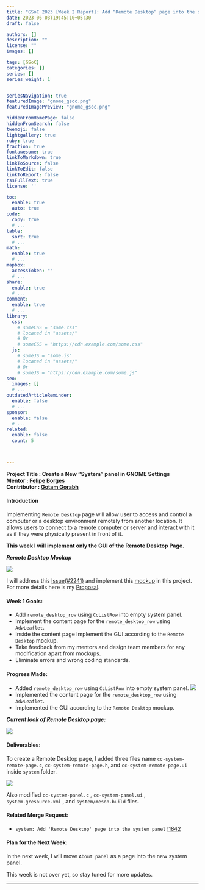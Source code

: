 ```yaml
---
title: "GSoC 2023 [Week 2 Report]: Add “Remote Desktop” page into the system panel"
date: 2023-06-03T19:45:10+05:30
draft: false

authors: []
description: ""
license: ""
images: []

tags: [GSoC]
categories: []
series: []
series_weight: 1


seriesNavigation: true
featuredImage: "gnome_gsoc.png"
featuredImagePreview: "gnome_gsoc.png"

hiddenFromHomePage: false
hiddenFromSearch: false
twemoji: false
lightgallery: true
ruby: true
fraction: true
fontawesome: true
linkToMarkdown: true
linkToSource: false
linkToEdit: false
linkToReport: false
rssFullText: true
license: ''

toc:
  enable: true
  auto: true
code:
  copy: true
  # ...
table:
  sort: true
  # ...
math:
  enable: true
  # ...
mapbox:
  accessToken: ""
  # ...
share:
  enable: true
  # ...
comment:
  enable: true
  # ...
library:
  css:
    # someCSS = "some.css"
    # located in "assets/"
    # Or
    # someCSS = "https://cdn.example.com/some.css"
  js:
    # someJS = "some.js"
    # located in "assets/"
    # Or
    # someJS = "https://cdn.example.com/some.js"
seo:
  images: []
  # ...
outdatedArticleReminder:
  enable: false
  # ...
sponsor:
  enable: false
  # ...
related:
  enable: false
  count: 5



---
```


<b>Project Title : Create a New “System” panel in GNOME Settings</b><br>
<b>Mentor : [Felipe Borges](https://gitlab.gnome.org/felipeborges)</b><br>
<b>Contributor : [Gotam Gorabh](https://gitlab.gnome.org/gautham_x)</b><br>


#### Introduction

Implementing `Remote Desktop` page will allow user to access and control a computer or a desktop environment remotely from another location.
It allows users to connect to a remote computer or server and interact with it as if they were physically present in front of it.

<b>This week I will implement only the GUI of the Remote Desktop Page.</b>

<b><i>Remote Desktop Mockup</i></b>

![](remote-desktop.png)

I will address this [Issue(#2241)](https://gitlab.gnome.org/GNOME/gnome-control-center/-/issues/2241) and implement this [mockup](https://gitlab.gnome.org/Teams/Design/settings-mockups/-/blob/master/remote-desktop/remote-desktop.png) in this project. For more details here is my [Proposal](https://github.com/GOTAM672/GSoC-Gnome-Proposal).

#### Week 1 Goals:

- Add `remote_desktop_row` using `CcListRow` into empty system panel.
- Implement the content page for the `remote_desktop_row` using `AdwLeaflet`.
- Inside the content page Implement the GUI according to the `Remote Desktop` mockup.
- Take feedback from my mentors and design team members for any modification apart from mockups.
- Eliminate errors and wrong coding standards.

#### Progress Made:

- Added `remote_desktop_row` using `CcListRow` into empty system panel.
![](remote-desktop-row.png)
- Implemented the content page for the `remote_desktop_row` using `AdwLeaflet`.
- Implemented the GUI according to the `Remote Desktop` mockup. 


<b><i>Current look of Remote Desktop page:</i></b>

![](remote-desktop-page.png)


#### Deliverables:

To create a Remote Desktop page, I added three files name `cc-system-remote-page.c`, `cc-system-remote-page.h`, and `cc-system-remote-page.ui` inside `system` folder.

![](week2-structure.png)

Also modified `cc-system-panel.c` , `cc-system-panel.ui` , `system.gresource.xml` , and `system/meson.build` files.  

#### Related Merge Request:

- `system: Add 'Remote Desktop' page into the system panel` [!1842](https://gitlab.gnome.org/GNOME/gnome-control-center/-/merge_requests/1842)


<!--#### Issues and Challenges:-->


#### Plan for the Next Week:

In the next week, I will move `About panel` as a page into the new system panel. 

This week is not over yet, so stay tuned for more updates.

<!--#### Questions and Discussion Points:

#### Conclusion:


#### Additional Resources:-->
---

